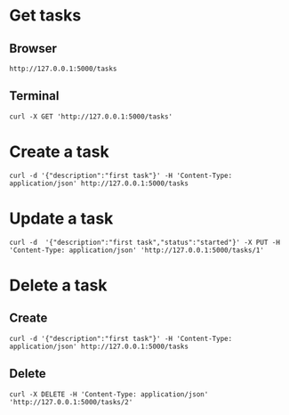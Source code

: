 # Get tasks
## Browser
```text
http://127.0.0.1:5000/tasks
```

## Terminal
```shell
curl -X GET 'http://127.0.0.1:5000/tasks'
```

# Create a task
```shell
curl -d '{"description":"first task"}' -H 'Content-Type: application/json' http://127.0.0.1:5000/tasks
```

# Update a task
```shell
curl -d  '{"description":"first task","status":"started"}' -X PUT -H 'Content-Type: application/json' 'http://127.0.0.1:5000/tasks/1'
```

# Delete a task
## Create
```shell
curl -d '{"description":"first task"}' -H 'Content-Type: application/json' http://127.0.0.1:5000/tasks
```
## Delete
```shell
curl -X DELETE -H 'Content-Type: application/json' 'http://127.0.0.1:5000/tasks/2'
```
